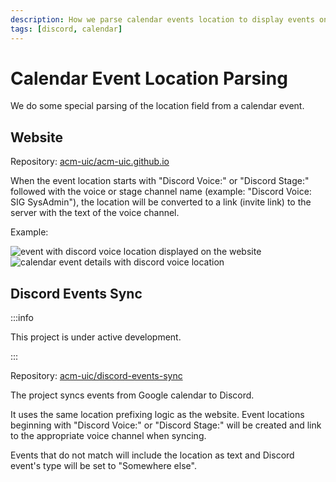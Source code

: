 ```yaml
---
description: How we parse calendar events location to display events on the website, and sync events to Discord.
tags: [discord, calendar]
---
```


# Calendar Event Location Parsing

We do some special parsing of the location field from a calendar event.

## Website

Repository: [acm-uic/acm-uic.github.io](https://github.com/acm-uic/acm-uic.github.io)

When the event location starts with "Discord Voice:" or "Discord Stage:" followed with the voice or stage channel name
(example: "Discord Voice: SIG SysAdmin"), the location will be converted to a link (invite link) to the server with the
text of the voice channel.

Example:

![event with discord voice location displayed on the website](/media/calendar-event-location-website.png)
![calendar event details with discord voice location](/media/calendar-event-location-gcal.png)

## Discord Events Sync

:::info

This project is under active development.

:::

Repository: [acm-uic/discord-events-sync](https://github.com/acm-uic/discord-events-sync)

The project syncs events from Google calendar to Discord.

It uses the same location prefixing logic
as the website. Event locations beginning with "Discord Voice:" or "Discord Stage:" will be created and link to the
appropriate voice channel when syncing.

Events that do not match will include the location as text and Discord event's type will be set to "Somewhere else".
